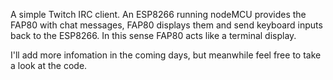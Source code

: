 A simple Twitch IRC client. An ESP8266 running nodeMCU provides the FAP80 with chat messages, FAP80 displays them and send keyboard inputs back to the ESP8266. In this sense FAP80 acts like a terminal display.

I'll add more infomation in the coming days, but meanwhile feel free to take a look at the code.